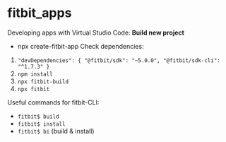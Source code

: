 # fitbit_apps
Developing apps with Virtual Studio Code:
<b> Build new project </b>
* npx create-fitbit-app <project-name>
Check dependencies:
1. `"devDependencies": {
  "@fitbit/sdk": "~5.0.0",
  "@fitbit/sdk-cli": "^1.7.3"
}`
2. `npm install`
3. `npx fitbit-build`
4. `npx fitbit`

Useful commands for fitbit-CLI:
* `fitbit$ build`
* `fitbit$ install`
* `fitbit$ bi` (build & install)
 
